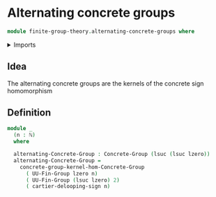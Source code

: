 # Alternating concrete groups

```agda
module finite-group-theory.alternating-concrete-groups where
```

<details><summary>Imports</summary>

```agda
open import finite-group-theory.cartier-delooping-sign-homomorphism
open import finite-group-theory.finite-type-groups
open import foundation.universe-levels
open import elementary-number-theory.natural-numbers
open import group-theory.concrete-groups
open import group-theory.kernels-homomorphisms-concrete-groups
```

</details>

## Idea

The alternating concrete groups are the kernels of the concrete sign homomorphism

## Definition

```agda
module _
  (n : ℕ)
  where

  alternating-Concrete-Group : Concrete-Group (lsuc (lsuc lzero))
  alternating-Concrete-Group =
    concrete-group-kernel-hom-Concrete-Group
      ( UU-Fin-Group lzero n)
      ( UU-Fin-Group (lsuc lzero) 2)
      ( cartier-delooping-sign n)
```
